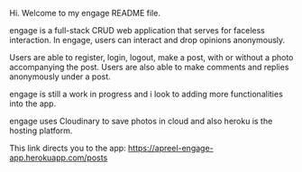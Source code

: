 Hi. Welcome to my engage README file.

engage is a full-stack CRUD web application that serves for faceless interaction. In engage, users can interact and drop opinions anonymously.

Users are able to register, login, logout, make a post, with or without a photo accompanying the post. Users are also able to make comments and replies anonymously under a post.

engage is still a work in progress and i look to adding more functionalities into the app.

engage uses Cloudinary to save photos in cloud and also heroku is the hosting platform.

This link directs you to the app: https://apreel-engage-app.herokuapp.com/posts


